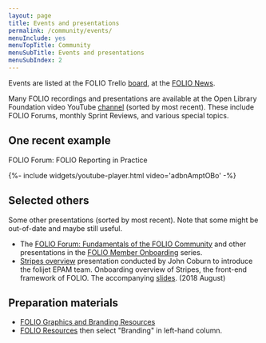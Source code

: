 ```yaml
---
layout: page
title: Events and presentations
permalink: /community/events/
menuInclude: yes
menuTopTitle: Community
menuSubTitle: Events and presentations
menuSubIndex: 2
---
```


Events are listed at the FOLIO Trello [board](https://trello.com/b/A27ucwg8/events),
at the [FOLIO News](https://www.folio.org/about/news/).

Many FOLIO recordings and presentations are available at the Open Library Foundation video YouTube
[channel](https://www.youtube.com/channel/UC4Vs5mb1qgOXPZgso1LESUw/videos?sort=dd&view=0&flow=grid)
(sorted by most recent).
These include FOLIO Forums, monthly Sprint Reviews, and various special topics.

## One recent example

FOLIO Forum: FOLIO Reporting in Practice

<div class="widget">
{%- include widgets/youtube-player.html video='adbnAmptOBo' -%}
</div>

## Selected others

Some other presentations (sorted by most recent). Note that some might be out-of-date and maybe still useful.

* The [FOLIO Forum: Fundamentals of the FOLIO Community](https://discuss.folio.org/t/folio-forum-fundamentals-of-the-folio-community/3102)
and other presentations in the [FOLIO Member Onboarding](https://www.youtube.com/hashtag/foliomemberonboarding) series.
* <a id="stripes-coburn-2018-08"></a> [Stripes overview](https://drive.google.com/open?id=1ZofmC94wgg6Vw5JirymW7Kt1ycqVU4E1)
presentation conducted by John Coburn to introduce the folijet EPAM team.
Onboarding overview of Stripes, the front-end framework of FOLIO.
The accompanying [slides](https://drive.google.com/open?id=1SV6scBsmmukIwrTlAo-L17AWR73kpeFL6S6UmoJzync).
(2018 August)

## Preparation materials

* [FOLIO Graphics and Branding Resources](https://wiki.folio.org/display/OUTREACH/FOLIO+Graphics+and+Branding+Resources)
* [FOLIO Resources](https://www.folio.org/about/resources/) then select "Branding" in left-hand column.

<div class="folio-spacer-content"></div>

